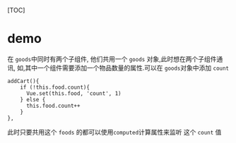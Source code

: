 
[TOC]


# demo

在 `goods`中同时有两个子组件, 他们共用一个 `goods`  对象,此时想在两个子组件通讯,
如,其中一个组件需要添加一个物品数量的属性.可以在 `goods`对象中添加 `count`
```
addCart(){
    if (!this.food.count){
      Vue.set(this.food, 'count', 1)
    } else {
      this.food.count++
    }
},
```
此时只要共用这个 `foods` 的都可以使用`computed`计算属性来监听 这个 `count` 值